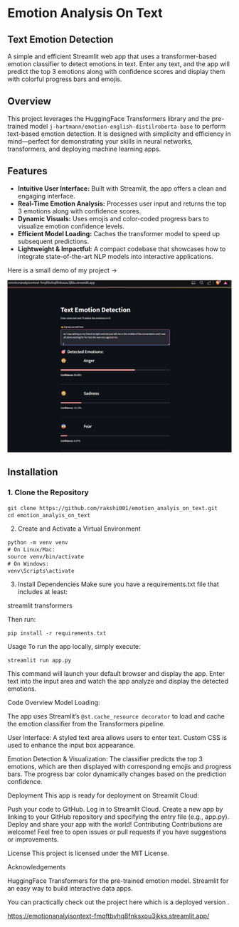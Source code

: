 # Emotion Analysis On Text
## Text Emotion Detection

A simple and efficient Streamlit web app that uses a transformer-based emotion classifier to detect emotions in text. Enter any text, and the app will predict the top 3 emotions along with confidence scores and display them with colorful progress bars and emojis.

## Overview

This project leverages the HuggingFace Transformers library and the pre-trained model `j-hartmann/emotion-english-distilroberta-base` to perform text-based emotion detection. It is designed with simplicity and efficiency in mind—perfect for demonstrating your skills in neural networks, transformers, and deploying machine learning apps.

## Features

- **Intuitive User Interface:** Built with Streamlit, the app offers a clean and engaging interface.
- **Real-Time Emotion Analysis:** Processes user input and returns the top 3 emotions along with confidence scores.
- **Dynamic Visuals:** Uses emojis and color-coded progress bars to visualize emotion confidence levels.
- **Efficient Model Loading:** Caches the transformer model to speed up subsequent predictions.
- **Lightweight & Impactful:** A compact codebase that showcases how to integrate state-of-the-art NLP models into interactive applications.


Here is a small demo of my project ->

![Sentiment Analysis Image](https://raw.githubusercontent.com/rakshi001/emotion_analyis_on_text/main/sentiment_analysis_image.png)

## Installation

### 1. Clone the Repository
```
git clone https://github.com/rakshi001/emotion_analyis_on_text.git
cd emotion_analyis_on_text
```
2. Create and Activate a Virtual Environment
```
python -m venv venv
# On Linux/Mac:
source venv/bin/activate
# On Windows:
venv\Scripts\activate
```
3. Install Dependencies
Make sure you have a requirements.txt file that includes at least:

streamlit
transformers

Then run:
```
pip install -r requirements.txt
```
Usage
To run the app locally, simply execute:
```
streamlit run app.py
```
This command will launch your default browser and display the app. Enter text into the input area and watch the app analyze and display the detected emotions.

Code Overview
Model Loading:

The app uses Streamlit’s ```@st.cache_resource decorator``` to load and cache the emotion classifier from the Transformers pipeline.

User Interface:
A styled text area allows users to enter text. Custom CSS is used to enhance the input box appearance.

Emotion Detection & Visualization:
The classifier predicts the top 3 emotions, which are then displayed with corresponding emojis and progress bars. The progress bar color dynamically changes based on the prediction confidence.

Deployment
This app is ready for deployment on Streamlit Cloud:

Push your code to GitHub.
Log in to Streamlit Cloud.
Create a new app by linking to your GitHub repository and specifying the entry file (e.g., app.py).
Deploy and share your app with the world!
Contributing
Contributions are welcome! Feel free to open issues or pull requests if you have suggestions or improvements.

License
This project is licensed under the MIT License.

Acknowledgements

HuggingFace Transformers for the pre-trained emotion model.
Streamlit for an easy way to build interactive data apps.

You can practically check out the project here which is a deployed version .

https://emotionanalyisontext-fmqftbvhq8fnksxou3jkks.streamlit.app/ 
